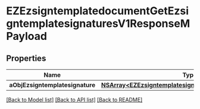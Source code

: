 # EZEzsigntemplatedocumentGetEzsigntemplatesignaturesV1ResponseMPayload

## Properties
Name | Type | Description | Notes
------------ | ------------- | ------------- | -------------
**aObjEzsigntemplatesignature** | [**NSArray&lt;EZEzsigntemplatesignatureResponseCompound&gt;***](EZEzsigntemplatesignatureResponseCompound.md) |  | 

[[Back to Model list]](../README.md#documentation-for-models) [[Back to API list]](../README.md#documentation-for-api-endpoints) [[Back to README]](../README.md)


